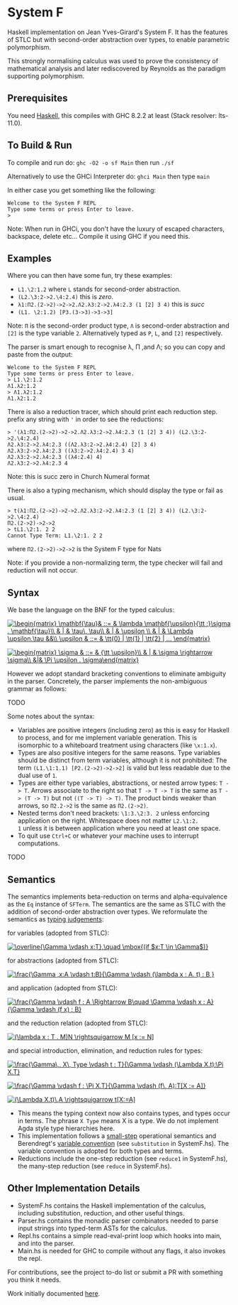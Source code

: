 # System F
Haskell implementation on Jean Yves-Girard's System F. It has the features of STLC but with second-order abstraction over types, to enable parametric polymorphism.

This strongly normalising calculus was used to prove the consistency of mathematical analysis and later rediscovered by Reynolds as the paradigm supporting polymorphism.

## Prerequisites
You need [Haskell](https://www.haskell.org/), this compiles with GHC 8.2.2 at least (Stack resolver: lts-11.0).

## To Build & Run

To compile and run do:
`ghc -O2 -o sf Main`
then run `./sf`

Alternatively to use the GHCi Interpreter do:
`ghci Main`
then type `main`

In either case you get something like the following:
```
Welcome to the System F REPL
Type some terms or press Enter to leave.
>
```

Note: When run in GHCi, you don't have the luxury of escaped characters, backspace, delete etc...
Compile it using GHC if you need this.

## Examples 
Where you can then have some fun, try these examples:
- `L1.\2:1.2` where `L` stands for second-order abstraction.
- `(L2.\3:2->2.\4:2.4)` this is _zero_.
- `λ1:Π2.(2->2)->2->2.Λ2.λ3:2->2.λ4:2.3 (1 [2] 3 4)` this is _succ_
- `(L1. \2:1.2) [P3.(3->3)->3->3]`

Note: `Π` is the second-order product type, `Λ` is second-order abstraction and `[2]` is the type variable `2`. Alternatively typed as `P`, `L`, and `[2]` respectively.

The parser is smart enough to recognise λ, Π ,and Λ; so you can copy and paste from the output:
```
Welcome to the System F REPL
Type some terms or press Enter to leave.
> L1.\2:1.2
Λ1.λ2:1.2
> Λ1.λ2:1.2
Λ1.λ2:1.2
```

There is also a reduction tracer, which should print each reduction step. prefix any string with `'` in order to see the reductions:
```
> '(λ1:Π2.(2->2)->2->2.Λ2.λ3:2->2.λ4:2.3 (1 [2] 3 4)) (L2.\3:2->2.\4:2.4)
Λ2.λ3:2->2.λ4:2.3 ((Λ2.λ3:2->2.λ4:2.4) [2] 3 4)
Λ2.λ3:2->2.λ4:2.3 ((λ3:2->2.λ4:2.4) 3 4)
Λ2.λ3:2->2.λ4:2.3 ((λ4:2.4) 4)
Λ2.λ3:2->2.λ4:2.3 4
```
Note: this is succ zero in Church Numeral format

There is also a typing mechanism, which should display the type or fail as usual.
```
> t(λ1:Π2.(2->2)->2->2.Λ2.λ3:2->2.λ4:2.3 (1 [2] 3 4)) (L2.\3:2->2.\4:2.4)
Π2.(2->2)->2->2
> tL1.\2:1. 2 2
Cannot Type Term: L1.\2:1. 2 2
```
where `Π2.(2->2)->2->2` is the System F type for Nats

Note: if you provide a non-normalizing term, the type checker will fail and reduction will not occur.

## Syntax 

We base the language on the BNF for the typed calculus:

<a href="https://www.codecogs.com/eqnedit.php?latex=\begin{matrix}&space;\mathbf{\tau}&&space;::=&space;&&space;\lambda&space;\mathbf{\upsilon}{\tt&space;:}\sigma&space;.&space;\mathbf{\tau}\\&space;&&space;|&space;&&space;\tau\,&space;\tau\\&space;&&space;|&space;&&space;\upsilon&space;\\&space;&&space;|&space;&&space;\Lambda&space;\upsilon.\tau&space;&&\\&space;\upsilon&space;&&space;::=&space;&&space;\tt{0}&space;|&space;\tt{1}&space;|&space;\tt{2}&space;|&space;...&space;\end{matrix}" target="_blank"><img src="https://latex.codecogs.com/gif.latex?\begin{matrix}&space;\mathbf{\tau}&&space;::=&space;&&space;\lambda&space;\mathbf{\upsilon}{\tt&space;:}\sigma&space;.&space;\mathbf{\tau}\\&space;&&space;|&space;&&space;\tau\,&space;\tau\\&space;&&space;|&space;&&space;\upsilon&space;\\&space;&&space;|&space;&&space;\Lambda&space;\upsilon.\tau&space;&&\\&space;\upsilon&space;&&space;::=&space;&&space;\tt{0}&space;|&space;\tt{1}&space;|&space;\tt{2}&space;|&space;...&space;\end{matrix}" title="\begin{matrix} \mathbf{\tau}& ::= & \lambda \mathbf{\upsilon}{\tt :}\sigma . \mathbf{\tau}\\ & | & \tau\, \tau\\ & | & \upsilon \\ & | & \Lambda \upsilon.\tau &&\\ \upsilon & ::= & \tt{0} | \tt{1} | \tt{2} | ... \end{matrix}" /></a>

<a href="https://www.codecogs.com/eqnedit.php?latex=\begin{matrix}&space;\sigma&space;&&space;::=&space;&&space;{\tt&space;\upsilon}\\&space;&&space;|&space;&&space;\sigma&space;\rightarrow&space;\sigma\\&space;&|&&space;\Pi&space;\upsilon&space;.&space;\sigma\end{matrix}" target="_blank"><img src="https://latex.codecogs.com/gif.latex?\begin{matrix}&space;\sigma&space;&&space;::=&space;&&space;{\tt&space;\upsilon}\\&space;&&space;|&space;&&space;\sigma&space;\rightarrow&space;\sigma\\&space;&|&&space;\Pi&space;\upsilon&space;.&space;\sigma\end{matrix}" title="\begin{matrix} \sigma & ::= & {\tt \upsilon}\\ & | & \sigma \rightarrow \sigma\\ &|& \Pi \upsilon . \sigma\end{matrix}" /></a>

However we adopt standard bracketing conventions to eliminate ambiguity in the parser. Concretely, the parser implements the non-ambiguous grammar as follows:

TODO

Some notes about the syntax:

- Variables are positive integers (including zero) as this is easy for Haskell to process, and for me implement variable generation. This is isomorphic to a whiteboard treatment using characters (like `\x:1.x`).
- Types are also positive integers for the same reasons. Type variables should be distinct from term variables, although it is not prohibited: The term `(L1.\1:1.1) [P2.(2->2)->2->2]` is valid but less readable due to the dual use of `1`.
- Types are either type variables, abstractions, or nested arrow types: `T -> T`. Arrows associate to the right so that `T -> T -> T` is the same as `T -> (T -> T)` but not `((T -> T) -> T)`. The product binds weaker than arrows, so `Π2.2->2` is the same as `Π2.(2->2)`. 
- Nested terms don't need brackets: `\1:3.\2:3. 2` unless enforcing application on the right. Whitespace does not matter `L2.\1:2.          1` unless it is between application where you need at least one space.
- To quit use `Ctrl+C` or whatever your machine uses to interrupt computations.

TODO

## Semantics

The semantics implements beta-reduction on terms and alpha-equivalence as the `Eq` instance of `SFTerm`. The semantics are the same as STLC with the addition of second-order abstraction over types. We reformulate the semantics as [typing judgements](https://existentialtype.wordpress.com/2011/03/27/the-holy-trinity/):

for variables (adopted from STLC):

<a href="https://www.codecogs.com/eqnedit.php?latex=\overline{\Gamma&space;\vdash&space;x:T},\quad&space;\mbox{(if&space;$x:T&space;\in&space;\Gamma$)}" target="_blank"><img src="https://latex.codecogs.com/gif.latex?\overline{\Gamma&space;\vdash&space;x:T},\quad&space;\mbox{(if&space;$x:T&space;\in&space;\Gamma$)}" title="\overline{\Gamma \vdash x:T},\quad \mbox{(if $x:T \in \Gamma$)}" /></a>

for abstractions (adopted from STLC):

<a href="https://www.codecogs.com/eqnedit.php?latex=\frac{\Gamma&space;,x:A&space;\vdash&space;t:B}{\Gamma&space;\vdash&space;(\lambda&space;x&space;:&space;A.&space;t)&space;:&space;B&space;}" target="_blank"><img src="https://latex.codecogs.com/gif.latex?\frac{\Gamma&space;,x:A&space;\vdash&space;t:B}{\Gamma&space;\vdash&space;(\lambda&space;x&space;:&space;A.&space;t)&space;:&space;B&space;}" title="\frac{\Gamma ,x:A \vdash t:B}{\Gamma \vdash (\lambda x : A. t) : B }" /></a>

and application (adopted from STLC):

<a href="https://www.codecogs.com/eqnedit.php?latex=\frac{\Gamma&space;\vdash&space;f&space;:&space;A&space;\Rightarrow&space;B\quad&space;\Gamma&space;\vdash&space;x&space;:&space;A}{\Gamma&space;\vdash&space;(f&space;x)&space;:&space;B}" target="_blank"><img src="https://latex.codecogs.com/gif.latex?\frac{\Gamma&space;\vdash&space;f&space;:&space;A&space;\Rightarrow&space;B\quad&space;\Gamma&space;\vdash&space;x&space;:&space;A}{\Gamma&space;\vdash&space;(f&space;x)&space;:&space;B}" title="\frac{\Gamma \vdash f : A \Rightarrow B\quad \Gamma \vdash x : A}{\Gamma \vdash (f x) : B}" /></a>

and the reduction relation (adopted from STLC):

<a href="https://www.codecogs.com/eqnedit.php?latex=(\lambda&space;x&space;:&space;T&space;.&space;M)N&space;\rightsquigarrow&space;M&space;[x&space;:=&space;N]" target="_blank"><img src="https://latex.codecogs.com/gif.latex?(\lambda&space;x&space;:&space;T&space;.&space;M)N&space;\rightsquigarrow&space;M&space;[x&space;:=&space;N]" title="(\lambda x : T . M)N \rightsquigarrow M [x := N]" /></a>

and special introduction, elimination, and reduction rules for types:

<a href="https://www.codecogs.com/eqnedit.php?latex=\frac{\Gamma\,,&space;X\,&space;Type&space;\vdash&space;t&space;:&space;T}{\Gamma&space;\vdash&space;(\Lambda&space;X.t):\Pi&space;X.T}" target="_blank"><img src="https://latex.codecogs.com/gif.latex?\frac{\Gamma\,,&space;X\,&space;Type&space;\vdash&space;t&space;:&space;T}{\Gamma&space;\vdash&space;(\Lambda&space;X.t):\Pi&space;X.T}" title="\frac{\Gamma\,, X\, Type \vdash t : T}{\Gamma \vdash (\Lambda X.t):\Pi X.T}" /></a>

<a href="https://www.codecogs.com/eqnedit.php?latex=\frac{\Gamma&space;\vdash&space;f&space;:&space;\Pi&space;X.T}{\Gamma&space;\vdash&space;(f\,&space;A):T[X&space;:=&space;A]}" target="_blank"><img src="https://latex.codecogs.com/gif.latex?\frac{\Gamma&space;\vdash&space;f&space;:&space;\Pi&space;X.T}{\Gamma&space;\vdash&space;(f\,&space;A):T[X&space;:=&space;A]}" title="\frac{\Gamma \vdash f : \Pi X.T}{\Gamma \vdash (f\, A):T[X := A]}" /></a>

<a href="https://www.codecogs.com/eqnedit.php?latex=(\Lambda&space;X.t)\,A&space;\rightsquigarrow&space;t[X:=A]" target="_blank"><img src="https://latex.codecogs.com/gif.latex?(\Lambda&space;X.t)\,A&space;\rightsquigarrow&space;t[X:=A]" title="(\Lambda X.t)\,A \rightsquigarrow t[X:=A]" /></a>

- This means the typing context now also contains types, and types occur in terms. The phrase `X Type` means X is a type. We do not implement Agda style type hierarchies here.
- This implementation follows a [small-step](https://cs.stackexchange.com/questions/43294/difference-between-small-and-big-step-operational-semantics) operational semantics and Berendregt's [variable convention](https://cs.stackexchange.com/questions/69323/barendregts-variable-convention-what-does-it-mean) (see `substitution` in SystemF.hs). The variable convention is adopted for both types and terms.
- Reductions include the one-step reduction (see `reduce1` in SystemF.hs), the many-step reduction (see `reduce` in SystemF.hs). 

## Other Implementation Details
- SystemF.hs contains the Haskell implementation of the calculus, including substitution, reduction, and other useful things.
- Parser.hs contains the monadic parser combinators needed to parse input strings into typed-term ASTs for the calculus.
- Repl.hs contains a simple read-eval-print loop which hooks into main, and into the parser.
- Main.hs is needed for GHC to compile without any flags, it also invokes the repl.

For contributions, see the project to-do list or submit a PR with something you think it needs.

Work initially documented [here](https://gist.github.com/lukeg101/f1c13024cf9ccbeaff3c3553baca037f).


